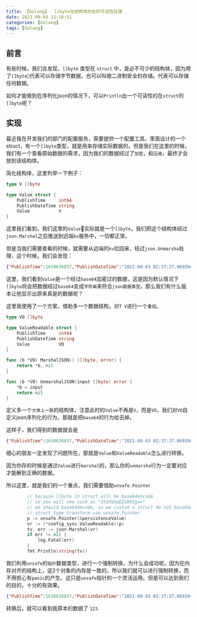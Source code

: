 ```yaml
---
title: 【Golang】- []byte在结构体的友好可读性处理
date: 2021-09-03 11:16:51
categories: [Golang]
tags: [Golang]
---
```


## 前言

有些时候，我们会发现，`[]byte` 类型在 `struct` 中，是必不可少的结构体，因为用了`[]byte`代表可以存储字节数据，也可以叫做二进制安全的存储。代表可以存储任何数据。

如何才能做到在序列化json的情况下，可以`Println`出一个可读性的在`struct`的`[]byte`呢？

<!-- more -->

## 实现

最近我在开发我们的部门的配置服务，需要提供一个配置工具。里面设计的一个struct，有一个`[]byte`类型，就是用来存储实际数据的。但是我们在这里的时候，我们有一个查看原始数据的需求，因为我们的数据经过了`加密`，和`压缩`，最终才会放到该结构体。

简化结构体，这里列举一下例子：

```go
type V []byte

type Value struct {
	PublishTime     int64
	PublishDateTime string
	Value           V
}
```

这里我们看到，我们这里的`Value`实际就是一个`[]byte`，我们把这个结构体经过`json.Marshal`之后推送到远端`kv`服务中，一切都正常。

但是当我们需要查看的时候，就需要从远端的`kv`拉回来，经过`json.Unmarsha`处理，这个时候，我们会发现：

```json
{"PublishTime":1630636657,"PublishDateTime":"2021-09-03 02:37:37.8693941 +0000 UTC m=+0.015759101","Value":"MTIzCg=="}
```

这里，我们看到`Value`是一个经过`base64`加密过的数据，这是因为默认情况下`[]byte`将会把数据经过`base64`变成`字符串`来符合`json数据类型`。那么我们有什么版本让他显示出原来真是的数据呢？

这里我使用了一个方案，借助多一个数据结构，对`T V`进行一个`重组`。

```go
type VO []byte

type ValueReadable struct {
	PublishTime     int64
	PublishDateTime string
	Value           VO
}

func (b *VO) MarshalJSON() ([]byte, error) {
	return *b, nil
}

func (b *VO) UnmarshalJSON(input []byte) error {
	*b = input
	return nil
}
```

定义多一个`大体上一致`的结构体，注意此时的`Value`不再是`V`，而是`VO`，我们对`VO`自定义json序列化的行为，那就是把`base64`的行为给去掉。

这样子，我们得到的数据就会是

```json
{"PublishTime":1630636657,"PublishDateTime":"2021-09-03 02:37:37.8693941 +0000 UTC m=+0.015759101","Value":123}
```

细心的朋友一定发现了问题所在，那就是`Value`和`ValueReadable`怎么进行转换。

因为你存的时候是通过`Value`进行`marshal`的，那么你的`unmarsha`行为一定要对应才能解到正确的数据。

所以这里，就是我们的一个重点，我们需要借助`unsafe.Pointer`

```go
        // because []byte in struct will be base64encode
		// so you will see such as "Ik1USXpDZz09Ig=="
		// we should base64decode, so we custom a struct do not base64encode
		// struct type transform use unsafe.Pointer
		p := unsafe.Pointer(&persistenceValue)
		vr := (*config_sync.ValueReadable)(p)
		tv, err := json.Marshal(vr)
		if err != nil {
			log.Fatal(err)
		}
		fmt.Println(string(tv))
```

我们利用`unsafe`的`指针`数据类型，进行一个强制转换，为什么会成功呢，因为在内存对齐的结构上，这2个对象的内存是一致的，所以我们就可以进行强制转换，而不用担心有`panic`的产生。这只是`unsafe`指针的一个灵活运用。但是可以达到我们的目的，十分的有效果。

```json
{"PublishTime":1630636657,"PublishDateTime":"2021-09-03 02:37:37.8693941 +0000 UTC m=+0.015759101","Value":123}
```

转换后，就可以看到我原本的数据了 `123`.